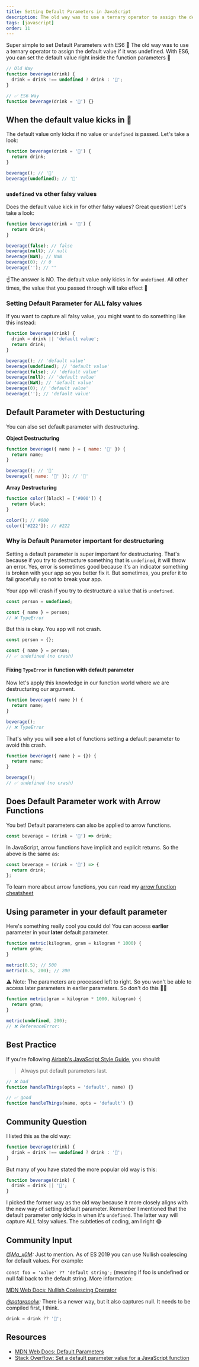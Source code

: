 ```yaml
---
title: Setting Default Parameters in JavaScript
description: The old way was to use a ternary operator to assign the default value if it was undefined. With ES6, you can set the default value right inside the function parameters...
tags: [javascript]
order: 11
---
```


Super simple to set Default Parameters with ES6 👏‬ The old way was to use a ternary operator to assign the default value if it was undefined. With ES6, you can set the default value right inside the function parameters 🎉

```javascript
// Old Way
function beverage(drink) {
  drink = drink !== undefined ? drink : '🍵';
}

// ✅ ES6 Way
function beverage(drink = '🍵') {}
```

## When the default value kicks in 🥾

The default value only kicks if no value or `undefined` is passed. Let's take a look:

```javascript
function beverage(drink = '🍵') {
  return drink;
}

beverage(); // '🍵'
beverage(undefined); // '🍵'
```

### `undefined` vs other falsy values

Does the default value kick in for other falsy values? Great question! Let's take a look:

```javascript
function beverage(drink = '🍵') {
  return drink;
}

beverage(false); // false
beverage(null); // null
beverage(NaN); // NaN
beverage(0); // 0
beverage(''); // ""
```

☝️The answer is NO. The default value only kicks in for `undefined`. All other times, the value that you passed through will take effect 🙂

### Setting Default Parameter for ALL falsy values

If you want to capture all falsy value, you might want to do something like this instead:

```javascript
function beverage(drink) {
  drink = drink || 'default value';
  return drink;
}

beverage(); // 'default value'
beverage(undefined); // 'default value'
beverage(false); // 'default value'
beverage(null); // 'default value'
beverage(NaN); // 'default value'
beverage(0); // 'default value'
beverage(''); // 'default value'
```

## Default Parameter with Destucturing

You can also set default parameter with destructuring.

**Object Destructuring**

```javascript
function beverage({ name } = { name: '🍵' }) {
  return name;
}

beverage(); // '🍵'
beverage({ name: '🥤' }); // '🥤'
```

**Array Destructuring**

```javascript
function color([black] = ['#000']) {
  return black;
}

color(); // #000
color(['#222']); // #222
```

### Why is Default Parameter important for destructuring

Setting a default parameter is super important for destructuring. That's because if you try to destructure something that is `undefined`, it will throw an error. Yes, error is sometimes good because it's an indicator something is broken with your app so you better fix it. But sometimes, you prefer it to fail gracefully so not to break your app.

Your app will crash if you try to destructure a value that is `undefined`.

```javascript
const person = undefined;

const { name } = person;
// ❌ TypeError
```

But this is okay. You app will not crash.

```javascript
const person = {};

const { name } = person;
// ✅ undefined (no crash)
```

#### Fixing `TypeError` in function with default parameter

Now let's apply this knowledge in our function world where we are destructuring our argument.

```javascript
function beverage({ name }) {
  return name;
}

beverage();
// ❌ TypeError
```

That's why you will see a lot of functions setting a default parameter to avoid this crash.

```javascript
function beverage({ name } = {}) {
  return name;
}

beverage();
// ✅ undefined (no crash)
```

## Does Default Parameter work with Arrow Functions

You bet! Default parameters can also be applied to arrow functions.

```javascript
const beverage = (drink = '🍵') => drink;
```

In JavaScript, arrow functions have implicit and explicit returns. So the above is the same as:

```javascript
const beverage = (drink = '🍵') => {
  return drink;
};
```

To learn more about arrow functions, you can read my [arrow function cheatsheet](/tidbits/47-arrow-functions-cheatsheet/)

## Using parameter in your default parameter

Here's something really cool you could do! You can access **earlier** parameter in your **later** default parameter.

```javascript
function metric(kilogram, gram = kilogram * 1000) {
  return gram;
}

metric(0.5); // 500
metric(0.5, 200); // 200
```

⚠️ Note: The parameters are processed left to right. So you won't be able to access later parameters in earlier parameters. So don't do this 🙅‍♀️

```javascript
function metric(gram = kilogram * 1000, kilogram) {
  return gram;
}

metric(undefined, 200);
// ❌ ReferenceError:
```

## Best Practice

If you're following [Airbnb's JavaScript Style Guide](https://github.com/airbnb/javascript#functions--defaults-last), you should:

> Always put default parameters last.

```javascript
// ❌ bad
function handleThings(opts = 'default', name) {}

// ✅ good
function handleThings(name, opts = 'default') {}
```

## Community Question

I listed this as the old way:

```javascript
function beverage(drink) {
  drink = drink !== undefined ? drink : '🍵';
}
```

But many of you have stated the more popular old way is this:

```javascript
function beverage(drink) {
  drink = drink || '🍵';
}
```

I picked the former way as the old way because it more closely aligns with the new way of setting default parameter. Remember I mentioned that the default parameter only kicks in when it's `undefined`. The latter way will capture ALL falsy values. The subtleties of coding, am I right 😂

## Community Input

_[@Ma_x0M](https://twitter.com/ma_x0m/status/1223814994577580032?s=21):_ Just to mention. As of ES 2019 you can use Nullish coalescing for default values. For example:

`const foo = 'value' ?? 'default string';`
(meaning if foo is undefined or null fall back to the default string. More information:

[MDN Web Docs: Nullish Coalescing Operator](https://developer.mozilla.org/en-US/docs/Web/JavaScript/Reference/Operators/Nullish_coalescing_operator)

_[@patarapolw](https://dev.to/patarapolw/comment/l77p):_ There is a newer way, but it also captures null. It needs to be compiled first, I think.

```javascript
drink = drink ?? '🍵';
```

## Resources

- [MDN Web Docs: Default Parameters](https://developer.mozilla.org/en-US/docs/Web/JavaScript/Reference/Functions/Default_parameters)
- [Stack Overflow: Set a default parameter value for a JavaScript function](https://stackoverflow.com/questions/894860/set-a-default-parameter-value-for-a-javascript-function)
